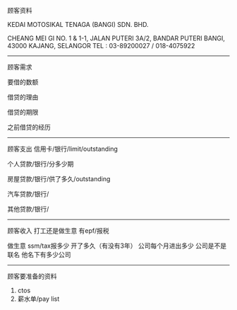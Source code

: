 顾客资料

KEDAI MOTOSIKAL TENAGA (BANGI) SDN. BHD. 

CHEANG MEI GI NO. 1 & 1-1, JALAN PUTERI 3A/2, BANDAR PUTERI BANGI, 43000 KAJANG, SELANGOR TEL : 03-89200027 / 018-4075922

-----------------
顾客需求


要借的数额

借贷的理由

借贷的期限

之前借贷的经历


--------------
顾客支出
信用卡/银行/limit/outstanding


个人贷款/银行/分多少期

房屋贷款/银行/供了多久/outstanding

汽车贷款/银行/


其他贷款/银行/

-----------
顾客收入
打工还是做生意
有epf/报税

做生意 ssm/tax报多少
开了多久（有没有3年）
公司每个月进出多少
公司是不是联名
他名下有多少公司

-------
顾客要准备的资料
1. ctos
2. 薪水单/pay list




